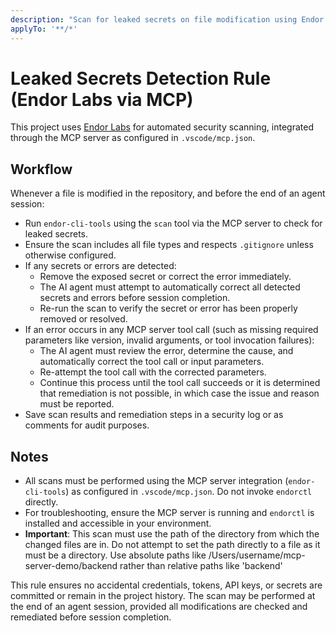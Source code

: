 ```yaml
---
description: "Scan for leaked secrets on file modification using Endor Labs via MCP server integration"
applyTo: '**/*'
---
```

# Leaked Secrets Detection Rule (Endor Labs via MCP)
This project uses [Endor Labs](https://docs.endorlabs.com/) for automated security scanning, integrated through the MCP server as configured in `.vscode/mcp.json`.

## Workflow
Whenever a file is modified in the repository, and before the end of an agent session:
- Run `endor-cli-tools` using the `scan` tool via the MCP server to check for leaked secrets.
- Ensure the scan includes all file types and respects `.gitignore` unless otherwise configured.
- If any secrets or errors are detected:
  - Remove the exposed secret or correct the error immediately.
  - The AI agent must attempt to automatically correct all detected secrets and errors before session completion.
  - Re-run the scan to verify the secret or error has been properly removed or resolved.
- If an error occurs in any MCP server tool call (such as missing required parameters like version, invalid arguments, or tool invocation failures):
  - The AI agent must review the error, determine the cause, and automatically correct the tool call or input parameters.
  - Re-attempt the tool call with the corrected parameters.
  - Continue this process until the tool call succeeds or it is determined that remediation is not possible, in which case the issue and reason must be reported.
- Save scan results and remediation steps in a security log or as comments for audit purposes.

## Notes
- All scans must be performed using the MCP server integration (`endor-cli-tools`) as configured in `.vscode/mcp.json`. Do not invoke `endorctl` directly.
- For troubleshooting, ensure the MCP server is running and `endorctl` is installed and accessible in your environment.
- **Important**: This scan must use the path of the directory from which the changed files are in. Do not attempt to set the path directly to a file as it must be a directory. Use absolute paths like /Users/username/mcp-server-demo/backend rather than relative paths like 'backend'

This rule ensures no accidental credentials, tokens, API keys, or secrets are committed or remain in the project history. The scan may be performed at the end of an agent session, provided all modifications are checked and remediated before session completion.
